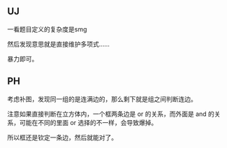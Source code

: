 ## UJ
一看题目定义的复杂度是smg

然后发现意思就是直接维护多项式……

暴力即可。

## PH
考虑补图，发现同一组的是连满边的，那么剩下就是组之间判断连边。

注意如果直接判断在立方体内，一个框两条边是 or 的关系，而外面是 and 的关系，可能在不同的里面 or 选择的不一样，会导致爆掉。

所以框还是钦定一条边，然后就能对了。
